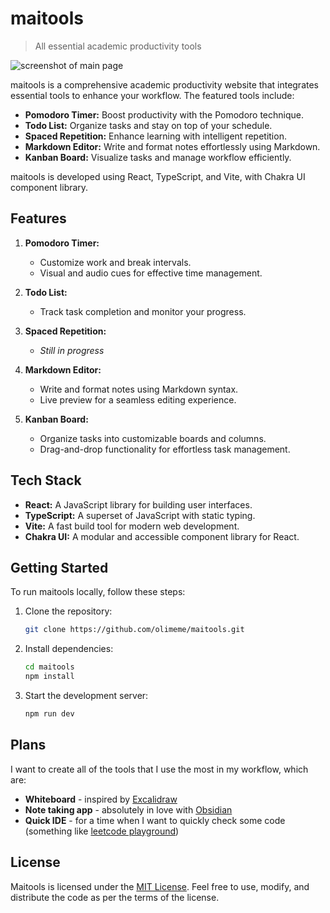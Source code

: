 # maitools

> All essential academic productivity tools

![screenshot of main page](https://github.com/olimeme/maitools/assets/39192645/d2107e2e-e9ec-469e-90cc-d01e54bebd75)

maitools is a comprehensive academic productivity website that integrates essential tools to enhance your workflow. The featured tools include:

- **Pomodoro Timer:** Boost productivity with the Pomodoro technique.
- **Todo List:** Organize tasks and stay on top of your schedule.
- **Spaced Repetition:** Enhance learning with intelligent repetition.
- **Markdown Editor:** Write and format notes effortlessly using Markdown.
- **Kanban Board:** Visualize tasks and manage workflow efficiently.

maitools is developed using React, TypeScript, and Vite, with Chakra UI component library.

## Features

1. **Pomodoro Timer:**
   - Customize work and break intervals.
   - Visual and audio cues for effective time management.

2. **Todo List:**
   - Track task completion and monitor your progress.

3. **Spaced Repetition:**
   - *Still in progress*

4. **Markdown Editor:**
   - Write and format notes using Markdown syntax.
   - Live preview for a seamless editing experience.

5. **Kanban Board:**
   - Organize tasks into customizable boards and columns.
   - Drag-and-drop functionality for effortless task management.

## Tech Stack

- **React:** A JavaScript library for building user interfaces.
- **TypeScript:** A superset of JavaScript with static typing.
- **Vite:** A fast build tool for modern web development.
- **Chakra UI:** A modular and accessible component library for React.

## Getting Started

To run maitools locally, follow these steps:

1. Clone the repository:

   ```bash
   git clone https://github.com/olimeme/maitools.git
   ```

2. Install dependencies:

   ```bash
   cd maitools
   npm install
   ```

3. Start the development server:

   ```bash
   npm run dev
   ```

## Plans
I want to create all of the tools that I use the most in my workflow, which are:
- **Whiteboard** - inspired by [Excalidraw](https://excalidraw.com/)
- **Note taking app** - absolutely in love with [Obsidian](https://obsidian.md/)
- **Quick IDE** - for a time when I want to quickly check some code (something like [leetcode playground](https://leetcode.com/playground/))

## License

Maitools is licensed under the [MIT License](LICENSE.md). Feel free to use, modify, and distribute the code as per the terms of the license.
